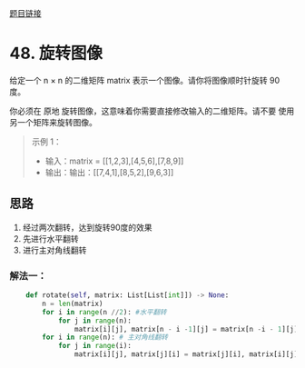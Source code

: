 [题目链接](https://leetcode-cn.com/problems/rotate-image/)
# 48. 旋转图像
给定一个 n × n 的二维矩阵 matrix 表示一个图像。请你将图像顺时针旋转 90 度。

你必须在 原地 旋转图像，这意味着你需要直接修改输入的二维矩阵。请不要 使用另一个矩阵来旋转图像。


>示例 1：
> * 输入：matrix = [[1,2,3],[4,5,6],[7,8,9]]
> * 输出：输出：[[7,4,1],[8,5,2],[9,6,3]]

## 思路
1. 经过两次翻转，达到旋转90度的效果
2. 先进行水平翻转
3. 进行主对角线翻转
### 解法一：

```python
    def rotate(self, matrix: List[List[int]]) -> None:
        n = len(matrix)
        for i in range(n //2): #水平翻转
            for j in range(n):
                matrix[i][j], matrix[n - i -1][j] = matrix[n -i - 1][j], matrix[i][j]
        for i in range(n): # 主对角线翻转
            for j in range(i):
                matrix[i][j], matrix[j][i] = matrix[j][i], matrix[i][j]
```
